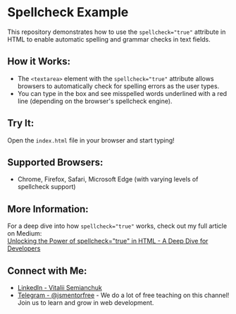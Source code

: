 # Spellcheck Example

This repository demonstrates how to use the `spellcheck="true"` attribute in HTML to enable automatic spelling and grammar checks in text fields.

## How it Works:
- The `<textarea>` element with the `spellcheck="true"` attribute allows browsers to automatically check for spelling errors as the user types.
- You can type in the box and see misspelled words underlined with a red line (depending on the browser's spellcheck engine).

## Try It:
Open the `index.html` file in your browser and start typing!

## Supported Browsers:
- Chrome, Firefox, Safari, Microsoft Edge (with varying levels of spellcheck support)

## More Information:
For a deep dive into how `spellcheck="true"` works, check out my full article on Medium:  
[Unlocking the Power of spellcheck="true" in HTML - A Deep Dive for Developers](https://medium.com/@vitaliisemianchuk/unlocking-the-power-of-spellcheck-true-in-html-a-deep-dive-for-developers-147efef69c25)

## Connect with Me:
- [LinkedIn - Vitalii Semianchuk](https://www.linkedin.com/in/vitalii-semianchuk-9812a786/)
- [Telegram - @jsmentorfree](https://t.me/jsmentorfree) - We do a lot of free teaching on this channel! Join us to learn and grow in web development.
